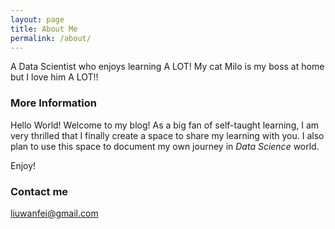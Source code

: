 ```yaml
---
layout: page
title: About Me
permalink: /about/
---
```


A Data Scientist who enjoys learning A LOT! My cat Milo is my boss at home but I love him A LOT!! 

### More Information

Hello World! Welcome to my blog! As a big fan of self-taught learning, I am very thrilled that I finally create a space to share my learning with you. I also plan to use this space to document my own journey in *Data Science* world. 

Enjoy!

### Contact me

[liuwanfei@gmail.com](mailto:liuwanfei@gmail.com)
